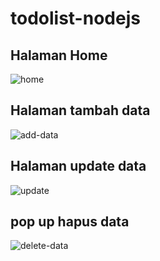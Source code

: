 # todolist-nodejs

## Halaman Home
![home](https://user-images.githubusercontent.com/30191386/71642930-6a410380-2ce5-11ea-98f7-14d20d1c47f5.JPG)

## Halaman tambah data
![add-data](https://user-images.githubusercontent.com/30191386/71642926-4f6e8f00-2ce5-11ea-809d-3cb0e56f4ffc.JPG)

## Halaman update data
![update](https://user-images.githubusercontent.com/30191386/71642953-a8d6be00-2ce5-11ea-9a82-109c3ddf224c.JPG)

## pop up hapus data
![delete-data](https://user-images.githubusercontent.com/30191386/71642950-a5dbcd80-2ce5-11ea-8689-bd5fb24bf188.JPG)
